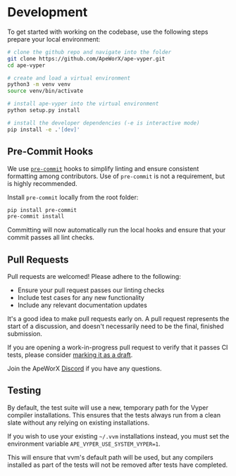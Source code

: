 # Development

To get started with working on the codebase, use the following steps prepare your local environment:

```bash
# clone the github repo and navigate into the folder
git clone https://github.com/ApeWorX/ape-vyper.git
cd ape-vyper

# create and load a virtual environment
python3 -m venv venv
source venv/bin/activate

# install ape-vyper into the virtual environment
python setup.py install

# install the developer dependencies (-e is interactive mode)
pip install -e .'[dev]'
```

## Pre-Commit Hooks

We use [`pre-commit`](https://pre-commit.com/) hooks to simplify linting and ensure consistent formatting among contributors.
Use of `pre-commit` is not a requirement, but is highly recommended.

Install `pre-commit` locally from the root folder:

```bash
pip install pre-commit
pre-commit install
```

Committing will now automatically run the local hooks and ensure that your commit passes all lint checks.

## Pull Requests

Pull requests are welcomed! Please adhere to the following:

- Ensure your pull request passes our linting checks
- Include test cases for any new functionality
- Include any relevant documentation updates

It's a good idea to make pull requests early on.
A pull request represents the start of a discussion, and doesn't necessarily need to be the final, finished submission.

If you are opening a work-in-progress pull request to verify that it passes CI tests, please consider
[marking it as a draft](https://help.github.com/en/github/collaborating-with-issues-and-pull-requests/about-pull-requests#draft-pull-requests).

Join the ApeWorX [Discord](https://discord.gg/apeworx) if you have any questions.

## Testing

By default, the test suite will use a new, temporary path for the Vyper compiler installations.
This ensures that the tests always run from a clean slate without any relying on existing installations.

If you wish to use your existing `~/.vvm` installations instead, you must set the environment variable `APE_VYPER_USE_SYSTEM_VYPER=1`.

This will ensure that vvm's default path will be used, but any compilers installed as part of the tests will not be removed after tests have completed.
